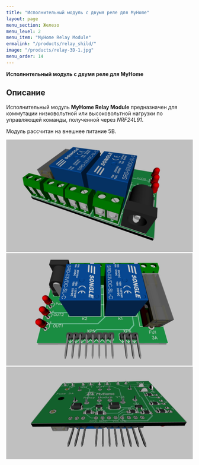 ```yaml
---
title: "Исполнительный модуль с двумя реле для MyHome"
layout: page
menu_section: Железо
menu_level: 2
menu_item: "MyHome Relay Module"
ermalink: "/products/relay_shild/"
image: "/products/relay-3D-1.jpg"
menu_order: 14
---
```


**Исполнительный модуль с двумя реле для MyHome** 
## Описание
Исполнительный модуль **MyHome Relay Module** предназначен для коммутации низковольтной или высоковольтной 
нагрузки по управляющей команды, полученной через *NRF24L91*.

Модуль рассчитан на внешнее питание 5В. 

![](/products/relay-3D-1.jpg)
![](/products/relay-3D-2.jpg)
![](/products/relay-3D-3.jpg)
